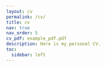 ```yaml
---
layout: cv
permalink: /cv/
title: cv
nav: true
nav_order: 5
cv_pdf: example_pdf.pdf
description: Here is my personal CV.
toc:
  sidebar: left
---
```


